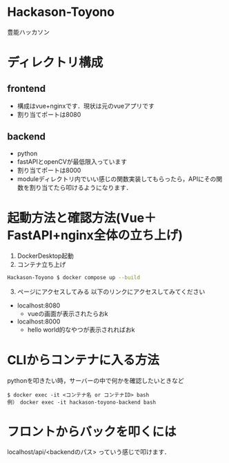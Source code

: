 # Hackason-Toyono
豊能ハッカソン
# ディレクトリ構成
## frontend
- 構成はvue+nginxです．現状は元のvueアプリです
- 割り当てポートは8080
## backend
- python
- fastAPIとopenCVが最低限入っています
- 割り当てポートは8000
- moduleディレクトリ内でいい感じの関数実装してもらったら，APIにその関数を割り当てたら叩けるようになります．

# 起動方法と確認方法(Vue＋FastAPI+nginx全体の立ち上げ)
1. DockerDesktop起動
2. コンテナ立ち上げ
```bash
Hackason-Toyono $ docker compose up --build
```
3. ページにアクセスしてみる
以下のリンクにアクセスしてみてください
- localhost:8080
  - vueの画面が表示されたらおk
- localhost:8000
  - hello world的なやつが表示されればおk

# CLIからコンテナに入る方法
pythonを叩きたい時，サーバーの中で何かを確認したいときなど
```
$ docker exec -it <コンテナ名 or コンテナID> bash
例）　docker exec -it hackason-toyono-backend bash
```


# フロントからバックを叩くには
localhost/api/<backendのパス>
っていう感じで叩けます．
